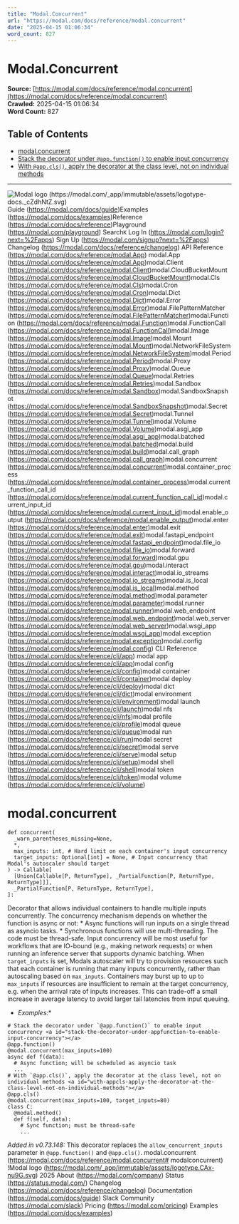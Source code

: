 ```yaml
---
title: "Modal.Concurrent"
url: "https://modal.com/docs/reference/modal.concurrent"
date: "2025-04-15 01:06:34"
word_count: 827
---
```


# Modal.Concurrent

**Source:** [https://modal.com/docs/reference/modal.concurrent](https://modal.com/docs/reference/modal.concurrent)  
**Crawled:** 2025-04-15 01:06:34  
**Word Count:** 827

## Table of Contents

- [modal.concurrent](#modalconcurrent)
- [Stack the decorator under `@app.function()` to enable input concurrency](#stack-the-decorator-under-appfunction-to-enable-input-concurrency)
- [With `@app.cls()`, apply the decorator at the class level, not on individual methods](#with-appcls-apply-the-decorator-at-the-class-level-not-on-individual-methods)

---

![Modal logo (https://modal.com/_app/immutable/assets/logotype-docs._cZdhNtZ.svg)](https://modal.com/docs)
Guide (https://modal.com/docs/guide)Examples (https://modal.com/docs/examples)Reference (https://modal.com/docs/reference)Playground (https://modal.com/playground)
Search`K`
Log In (https://modal.com/login?next=%2Fapps) Sign Up (https://modal.com/signup?next=%2Fapps)
Changelog (https://modal.com/docs/reference/changelog) API Reference (https://modal.com/docs/reference/modal.App) modal.App (https://modal.com/docs/reference/modal.App)modal.Client (https://modal.com/docs/reference/modal.Client)modal.CloudBucketMount (https://modal.com/docs/reference/modal.CloudBucketMount)modal.Cls (https://modal.com/docs/reference/modal.Cls)modal.Cron (https://modal.com/docs/reference/modal.Cron)modal.Dict (https://modal.com/docs/reference/modal.Dict)modal.Error (https://modal.com/docs/reference/modal.Error)modal.FilePatternMatcher (https://modal.com/docs/reference/modal.FilePatternMatcher)modal.Function (https://modal.com/docs/reference/modal.Function)modal.FunctionCall (https://modal.com/docs/reference/modal.FunctionCall)modal.Image (https://modal.com/docs/reference/modal.Image)modal.Mount (https://modal.com/docs/reference/modal.Mount)modal.NetworkFileSystem (https://modal.com/docs/reference/modal.NetworkFileSystem)modal.Period (https://modal.com/docs/reference/modal.Period)modal.Proxy (https://modal.com/docs/reference/modal.Proxy)modal.Queue (https://modal.com/docs/reference/modal.Queue)modal.Retries (https://modal.com/docs/reference/modal.Retries)modal.Sandbox (https://modal.com/docs/reference/modal.Sandbox)modal.SandboxSnapshot (https://modal.com/docs/reference/modal.SandboxSnapshot)modal.Secret (https://modal.com/docs/reference/modal.Secret)modal.Tunnel (https://modal.com/docs/reference/modal.Tunnel)modal.Volume (https://modal.com/docs/reference/modal.Volume)modal.asgi_app (https://modal.com/docs/reference/modal.asgi_app)modal.batched (https://modal.com/docs/reference/modal.batched)modal.build (https://modal.com/docs/reference/modal.build)modal.call_graph (https://modal.com/docs/reference/modal.call_graph)modal.concurrent (https://modal.com/docs/reference/modal.concurrent)modal.container_process (https://modal.com/docs/reference/modal.container_process)modal.current_function_call_id (https://modal.com/docs/reference/modal.current_function_call_id)modal.current_input_id (https://modal.com/docs/reference/modal.current_input_id)modal.enable_output (https://modal.com/docs/reference/modal.enable_output)modal.enter (https://modal.com/docs/reference/modal.enter)modal.exit (https://modal.com/docs/reference/modal.exit)modal.fastapi_endpoint (https://modal.com/docs/reference/modal.fastapi_endpoint)modal.file_io (https://modal.com/docs/reference/modal.file_io)modal.forward (https://modal.com/docs/reference/modal.forward)modal.gpu (https://modal.com/docs/reference/modal.gpu)modal.interact (https://modal.com/docs/reference/modal.interact)modal.io_streams (https://modal.com/docs/reference/modal.io_streams)modal.is_local (https://modal.com/docs/reference/modal.is_local)modal.method (https://modal.com/docs/reference/modal.method)modal.parameter (https://modal.com/docs/reference/modal.parameter)modal.runner (https://modal.com/docs/reference/modal.runner)modal.web_endpoint (https://modal.com/docs/reference/modal.web_endpoint)modal.web_server (https://modal.com/docs/reference/modal.web_server)modal.wsgi_app (https://modal.com/docs/reference/modal.wsgi_app)modal.exception (https://modal.com/docs/reference/modal.exception)modal.config (https://modal.com/docs/reference/modal.config) CLI Reference (https://modal.com/docs/reference/cli/app) modal app (https://modal.com/docs/reference/cli/app)modal config (https://modal.com/docs/reference/cli/config)modal container (https://modal.com/docs/reference/cli/container)modal deploy (https://modal.com/docs/reference/cli/deploy)modal dict (https://modal.com/docs/reference/cli/dict)modal environment (https://modal.com/docs/reference/cli/environment)modal launch (https://modal.com/docs/reference/cli/launch)modal nfs (https://modal.com/docs/reference/cli/nfs)modal profile (https://modal.com/docs/reference/cli/profile)modal queue (https://modal.com/docs/reference/cli/queue)modal run (https://modal.com/docs/reference/cli/run)modal secret (https://modal.com/docs/reference/cli/secret)modal serve (https://modal.com/docs/reference/cli/serve)modal setup (https://modal.com/docs/reference/cli/setup)modal shell (https://modal.com/docs/reference/cli/shell)modal token (https://modal.com/docs/reference/cli/token)modal volume (https://modal.com/docs/reference/cli/volume)
# modal.concurrent <a id="modalconcurrent"></a>
```
def concurrent(
  _warn_parentheses_missing=None,
  *,
  max_inputs: int, # Hard limit on each container's input concurrency
  target_inputs: Optional[int] = None, # Input concurrency that Modal's autoscaler should target
) -> Callable[
  [Union[Callable[P, ReturnType], _PartialFunction[P, ReturnType, ReturnType]]],
  _PartialFunction[P, ReturnType, ReturnType],
]:
```
 Decorator that allows individual containers to handle multiple inputs concurrently.
The concurrency mechanism depends on whether the function is async or not: * Async functions will run inputs on a single thread as asyncio tasks. * Synchronous functions will use multi-threading. The code must be thread-safe. Input concurrency will be most useful for workflows that are IO-bound (e.g., making network requests) or when running an inference server that supports dynamic batching.
When `target_inputs` is set, Modals autoscaler will try to provision resources such that each container is running that many inputs concurrently, rather than autoscaling based on `max_inputs`. Containers may burst up to up to `max_inputs` if resources are insufficient to remain at the target concurrency, e.g. when the arrival rate of inputs increases. This can trade-off a small increase in average latency to avoid larger tail latencies from input queuing.
* *Examples:**
```
# Stack the decorator under `@app.function()` to enable input concurrency <a id="stack-the-decorator-under-appfunction-to-enable-input-concurrency"></a>
@app.function()
@modal.concurrent(max_inputs=100)
async def f(data):
  # Async function; will be scheduled as asyncio task
  ...
# With `@app.cls()`, apply the decorator at the class level, not on individual methods <a id="with-appcls-apply-the-decorator-at-the-class-level-not-on-individual-methods"></a>
@app.cls()
@modal.concurrent(max_inputs=100, target_inputs=80)
class C:
  @modal.method()
  def f(self, data):
    # Sync function; must be thread-safe
    ...
```
 _Added in v0.73.148:_ This decorator replaces the `allow_concurrent_inputs` parameter in `@app.function()` and `@app.cls()`.
modal.concurrent (https://modal.com/docs/reference/modal.concurrent# modalconcurrent)
!Modal logo (https://modal.com/_app/immutable/assets/logotype.CAx-nu9G.svg)  2025
About (https://modal.com/company) Status (https://status.modal.com/) Changelog (https://modal.com/docs/reference/changelog) Documentation (https://modal.com/docs/guide) Slack Community (https://modal.com/slack) Pricing (https://modal.com/pricing) Examples (https://modal.com/docs/examples)